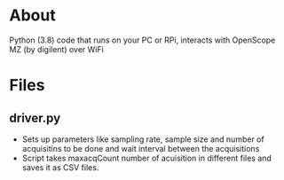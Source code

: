 # About
Python (3.8) code that runs on your PC or RPi, interacts with OpenScope MZ (by digilent) over WiFi

# Files
## driver.py 
* Sets up parameters like sampling rate, sample size and number of acquisitins to be done and wait interval between the acquisitions
* Script takes maxacqCount number of acuisition in different files and saves it as CSV files.

